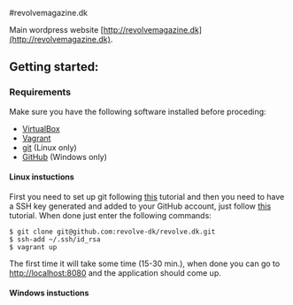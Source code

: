 #revolvemagazine.dk

Main wordpress website [http://revolvemagazine.dk](http://revolvemagazine.dk).

## Getting started:

### Requirements
Make sure you have the following software installed before proceding:

* [VirtualBox](https://www.virtualbox.org/)
* [Vagrant](http://www.vagrantup.com/)
* [git](http://git-scm.com/) (Linux only)
* [GitHub](http://windows.github.com/) (Windows only)

#### Linux instuctions
First you need to set up git following [this](https://help.github.com/articles/set-up-git#platform-linux) tutorial and then you need to have a SSH key generated and added to your GitHub account, just follow [this](https://help.github.com/articles/generating-ssh-keys#platform-linux) tutorial.
When done just enter the following commands:

    $ git clone git@github.com:revolve-dk/revolve.dk.git
    $ ssh-add ~/.ssh/id_rsa
    $ vagrant up

The first time it will take some time (15-30 min.), when done you can go to [http://localhost:8080](http://localhost:8080) and the application should come up.

#### Windows instuctions
